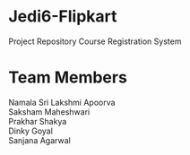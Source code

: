 # Jedi6-Flipkart
Project Repository
Course Registration System

# Team Members

Namala Sri Lakshmi Apoorva <br>
Saksham Maheshwari <br>
Prakhar Shakya <br>
Dinky Goyal <br>
Sanjana Agarwal <br>
